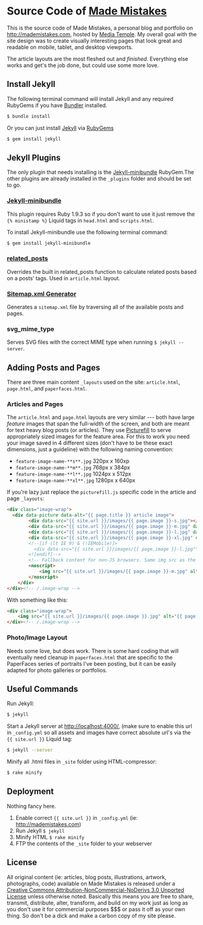 Source Code of [Made Mistakes](http://mademistakes.com)
===========================================================================

This is the source code of Made Mistakes, a personal blog and portfolio on http://mademistakes.com, hosted by 
[Media Temple](http://mediatemple.net/#a_aid=51686252ceb4c). My overall goal with the site design was to create visually interesting pages that look great and readable on mobile, tablet, and desktop viewports.

The article layouts are the most fleshed out and *finished*. Everything else works and get's the job done, but could use some more love.

## Install Jekyll

The following terminal command will install Jekyll and any required RubyGems if you have [Bundler](http://gembundler.com/) installed.

``` bash
$ bundle install
```

Or you can just install [Jekyll](http://jekyllrb.com/) via [RubyGems](http://rubygems.org/)

``` bash
$ gem install jekyll
```
## Jekyll Plugins

The only plugin that needs installing is the [Jekyll-minibundle](https://github.com/tkareine/jekyll-minibundle) RubyGem.The other plugins are already installed in the `_plugins` folder and should be set to go. 

### [Jekyll-minibundle](https://github.com/tkareine/jekyll-minibundle)

This plugin requires Ruby 1.9.3 so if you don't want to use it just remove the `{% ministamp %}` Liquid tags in `head.html` and `scripts.html`.

To install Jekyll-minibundle use the following terminal command:
``` bash
$ gem install jekyll-minibundle
```

### [related_posts](https://github.com/LawrenceWoodman/related_posts-jekyll_plugin)

Overrides the built in related_posts function to calculate related posts based on a posts’ tags. Used in `article.html` layout.

### [Sitemap.xml Generator](http://www.kinnetica.com/projects/jekyll-sitemap-generator/)

Generates a `sitemap.xml` file by traversing all of the available posts and pages.

### svg_mime_type

Serves SVG files with the correct MIME type when running `$ jekyll --server`.

## Adding Posts and Pages

There are three main content `_layouts` used on the site: `article.html`, `page.html`, and `paperfaces.html`.

### Articles and Pages

The `article.html` and `page.html` layouts are very similar --- both have large *feature* images that span the full-width of the screen, and both are meant for text heavy blog posts (or articles). They use [Picturefill](https://github.com/scottjehl/picturefill) to serve appropriately sized images for the feature area. For this to work you need your image saved in 4 different sizes (don't have to be these exact dimensions, just a guideline) with the following naming convention:

*	`feature-image-name-**s**.jpg` 320px x 160xp
*	`feature-image-name-**m**.jpg` 768px x 384px
*	`feature-image-name-**l**.jpg` 1024px x 512px
*	`feature-image-name-**xl**.jpg` 1280px x 640px

If you're lazy just replace the `picturefill.js` specific code in the article and page `_layouts`:

``` html
<div class="image-wrap">
  <div data-picture data-alt="{{ page.title }} article image">
        <div data-src="{{ site.url }}/images/{{ page.image }}-s.jpg"></div>
        <div data-src="{{ site.url }}/images/{{ page.image }}-m.jpg" data-media="(min-width: 480px)"></div>
        <div data-src="{{ site.url }}/images/{{ page.image }}-l.jpg" data-media="(min-width: 768px)"></div>
        <div data-src="{{ site.url }}/images/{{ page.image }}-xl.jpg" data-media="(min-width: 992px)"></div>
        <!--[if (lt IE 9) & (!IEMobile)]>
          <div data-src="{{ site.url }}/images/{{ page.image }}-l.jpg""></div>
        <![endif]-->
        <!-- Fallback content for non-JS browsers. Same img src as the initial, unqualified source element. -->
        <noscript>
            <img src="{{ site.url }}/images/{{ page.image }}-m.jpg" alt="{{ page.title }} article image">
        </noscript>
    </div>
</div><!-- /.image-wrap -->
```

With something like this: 
``` html
<div class="image-wrap">
    <img src="{{ site.url }}/images/{{ page.image }}.jpg" alt="{{ page.title }} article image">
</div><!-- /.image-wrap -->
```

### Photo/Image Layout

Needs some love, but does work. There is some hard coding that will eventually need cleanup in `paperfaces.html` that are specific to the PaperFaces series of portraits I've been posting, but it can be easily adapted for photo galleries or portfolios.

## Useful Commands

Run Jekyll:
``` bash
$ jekyll
```

Start a Jekyll server at <http://localhost:4000/>, (make sure to enable this url in `_config.yml` so all assets and images have correct absolute url's via the `{{ site.url }}` Liquid tag:
``` bash
$ jekyll --server
```

Minify all .html files in `_site` folder using HTML-compressor:
``` bash
$ rake minify
```

## Deployment

Nothing fancy here.

1. Enable correct `{{ site.url }}` in `_config.yml` (ie: http://mademistakes.com)
2. Run Jekyll `$ jekyll`
3. Minify HTML `$ rake minify`
4. FTP the contents of the `_site` folder to your webserver

## License

All original content (ie: articles, blog posts, illustrations, artwork, photographs, code) available on Made Mistakes is released under a [Creative Commons Attribution-NonCommercial-NoDerivs 3.0 Unported License](http://creativecommons.org/licenses/by-nc-nd/3.0/deed.en_US) unless otherwise noted. Basically this means you are free to share, transmit, distribute, alter, transform, and build on my work just as long as you don't use it for commercial purposes $$$ or pass it off as your own thing. So don't be a dick and make a carbon copy of my site please.
